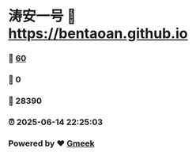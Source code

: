 # 涛安一号 :link: https://bentaoan.github.io 
### :page_facing_up: [60](https://bentaoan.github.io/tag.html) 
### :speech_balloon: 0 
### :hibiscus: 28390 
### :alarm_clock: 2025-06-14 22:25:03 
### Powered by :heart: [Gmeek](https://github.com/Meekdai/Gmeek)
